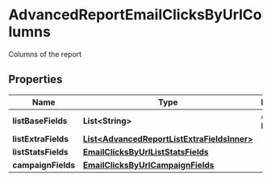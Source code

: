 

# AdvancedReportEmailClicksByUrlColumns

Columns of the report

## Properties

| Name | Type | Description | Notes |
|------------ | ------------- | ------------- | -------------|
|**listBaseFields** | **List&lt;String&gt;** | Array of base fields |  |
|**listExtraFields** | [**List&lt;AdvancedReportListExtraFieldsInner&gt;**](AdvancedReportListExtraFieldsInner.md) |  |  |
|**listStatsFields** | [**EmailClicksByUrlListStatsFields**](EmailClicksByUrlListStatsFields.md) |  |  |
|**campaignFields** | [**EmailClicksByUrlCampaignFields**](EmailClicksByUrlCampaignFields.md) |  |  |



